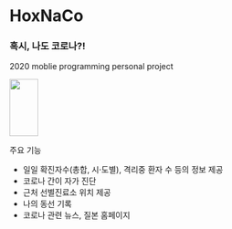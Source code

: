 # HoxNaCo
### 혹시, 나도 코로나?!  
2020 moblie programming personal project   

<img src="[https://url/image.png](https://github.com/HyezNee/HoxNaCo/blob/master/%EC%9E%84%EC%8B%9C%20resources/main%20image.png)" width="50" height="100"/>
  
주요 기능  
* 일일 확진자수(총합, 시·도별), 격리중 환자 수 등의 정보 제공
* 코로나 간이 자가 진단
* 근처 선별진료소 위치 제공
* 나의 동선 기록
* 코로나 관련 뉴스, 질본 홈페이지
